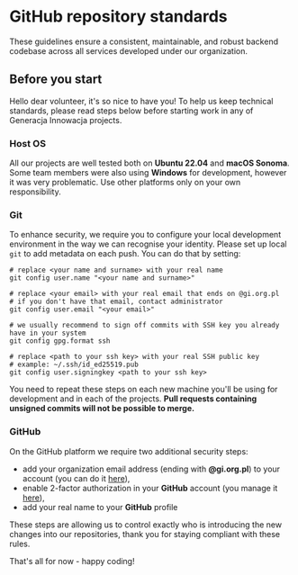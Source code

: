 # GitHub repository standards

These guidelines ensure a consistent, maintainable, and robust backend codebase across all services developed
under our organization.

## Before you start

Hello dear volunteer, it's so nice to have you! To help us keep technical standards, please read steps below before
starting work in any of Generacja Innowacja projects.

### Host OS

All our projects are well tested both on **Ubuntu 22.04** and **macOS Sonoma**. Some team members were also using
**Windows** for development, however it was very problematic. Use other platforms only on your own responsibility.

### Git

To enhance security, we require you to configure your local development environment in the way we can recognise your
identity. Please set up local `git` to add metadata on each push. You can do that by setting:

```shell
# replace <your name and surname> with your real name
git config user.name "<your name and surname>"

# replace <your email> with your real email that ends on @gi.org.pl
# if you don't have that email, contact administrator
git config user.email "<your email>"

# we usually recommend to sign off commits with SSH key you already have in your system
git config gpg.format ssh

# replace <path to your ssh key> with your real SSH public key
# example: ~/.ssh/id_ed25519.pub
git config user.signingkey <path to your ssh key>
```

You need to repeat these steps on each new machine you'll be using for development and in each of the projects.
**Pull requests containing unsigned commits will not be possible to merge.**

### GitHub

On the GitHub platform we require two additional security steps:

- add your organization email address (ending with **@gi.org.pl**) to your account
  (you can do it [here](https://github.com/settings/emails)),
- enable 2-factor authorization in your **GitHub** account
  (you manage it [here](https://github.com/settings/security)),
- add your real name to your **GitHub** profile

These steps are allowing us to control exactly who is introducing the new changes into our repositories, thank you for
staying compliant with these rules.

That's all for now - happy coding!
